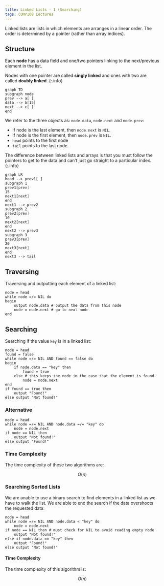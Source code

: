 ```yaml
---
title: Linked Lists - 1 (Searching)
tags: COMP108 Lectures
---
```

Linked lists are lists in which elements are arranges in a linear order. The order is determined by a pointer (rather than array indices).
## Structure
Each **node** has a data field and one/two pointers linking to the next/previous element in the list.

Nodes with one pointer are called **singly linked** and ones with two are called **doubly linked**.
{:.info}

```mermaid
graph TD
subgraph node
prev --> a[ ]
data --> b[15]
next --> c[ ]
end
```

We refer to the three objects as: `node.data`, `node.next` and `node.prev`:

* If node is the last element, then `node.next` is `NIL`.
* If node is the first element, then `node.prev` is `NIL`.
* `head` points to the first node
* `tail` points to the last node.

The difference between linked lists and arrays is that you must follow the pointers to get to the data and can't just go straight to a particular index.
{:.info}

```mermaid
graph LR
head --> prev1[ ]
subgraph 1
prev1[prev]
15
next1[next]
end
next1 --> prev2
subgraph 2
prev2[prev]
10
next2[next]
end
next2 --> prev3
subgraph 3
prev3[prev]
20
next3[next]
end
next3 --> tail
```

## Traversing
Traversing and outputting each element of a linked list:

```
node = head
while node =/= NIL do
begin
	output node.data # output the data from this node
	node = node.next # go to next node
end
```

## Searching
Searching if the value `key` is in a linked list:

```
node = head
found = false
while node =/= NIL AND found == false do
begin
	if node.data == "key" then
		found = true
	else # this keeps the node in the case that the element is found.
		node = node.next
end 
if found == true then
	output "Found!"
else output "Not found!"
```

### Alternative

```
node = head
while node =/= NIL AND node.data =/= "key" do
	node = node.next
if node == NIL then
	output "Not found!"
else output "Found!"
```

### Time Complexity
The time complexity of these two algorithms are:

$$O(n)$$

### Searching Sorted Lists
We are unable to use a binary search to find elements in a linked list as we have to walk the list. We are able to end the search if the data overshoots the requested data:

```
node = head
while node =/= NIL AND node.data < "key" do
	node = node.next
if node == NIL then # must check for NIL to avoid reading empty node
	output "Not found!"
else if node.data == "key" then
	output "Found!"
else output "Not found!"
```

#### Time Complexity
The time complexity of this algorithm is:

$$O(n)$$